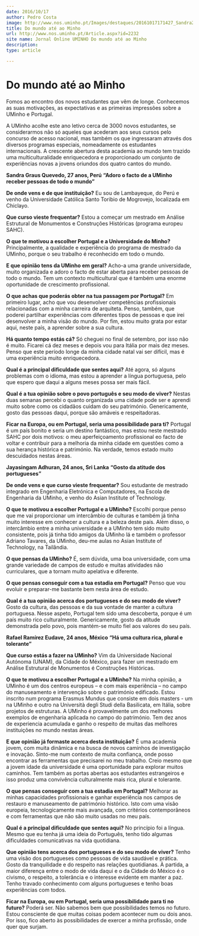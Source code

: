 ```yaml
---
date: 2016/10/17
author: Pedro Costa
image: http://www.nos.uminho.pt/Images/destaques/20161017171427_Sandra2.jpg
title: Do mundo até ao Minho
url: http://www.nos.uminho.pt/Article.aspx?id=2232
site name: Jornal Online UMINHO Do mundo até ao Minho
description: 
type: article

---
```

# Do mundo até ao Minho




Fomos ao encontro dos novos estudantes que vêm de longe. Conhecemos as suas motivações, as expectativas e as primeiras impressões sobre a UMinho e Portugal.

A UMinho acolhe este ano letivo cerca de 3000 novos estudantes, se considerarmos não só aqueles que acederam aos seus cursos pelo concurso de acesso nacional, mas também os que ingressaram através dos diversos programas especiais, nomeadamente os estudantes internacionais. A crescente abertura desta academia ao mundo tem trazido uma multiculturalidade enriquecedora e proporcionado um conjunto de experiências novas a jovens oriundos dos quatro cantos do mundo.


**Sandra Graus Quevedo, 27 anos, Perú** 
**“Adoro o facto de a UMinho receber pessoas de todo o mundo”** 

**De onde vens e de que instituição?** 
Eu sou de Lambayeque, do Perú e venho da Universidade Católica Santo Toribio de Mogrovejo, localizada em Chiclayo.

**Que curso vieste frequentar?** 
Estou a começar um mestrado em Análise Estrutural de Monumentos e Construções Históricas (programa europeu SAHC).

**O que te motivou a escolher Portugal e a Universidade do Minho?** 
Principalmente, a qualidade e experiência do programa de mestrado da UMinho, porque o seu trabalho é reconhecido em todo o mundo.

**E que opinião tens da UMinho em geral?** 
Acho-a uma grande universidade, muito organizada e adoro o facto de estar aberta para receber pessoas de todo o mundo. Tem um contexto multicultural que é também uma enorme oportunidade de crescimento profissional.

**O que achas que poderás obter na tua passagem por Portugal?** 
Em primeiro lugar, acho que vou desenvolver competências profissionais relacionadas com a minha carreira de arquiteta. Penso, também, que poderei partilhar experiências com diferentes tipos de pessoas e que irei desenvolver a minha visão do mundo. Por fim, estou muito grata por estar aqui, neste país, a aprender sobre a sua cultura.

**Há quanto tempo estás cá?** 
Só cheguei no final de setembro, por isso não é muito. Ficarei cá dez meses e depois vou para Itália por mais dez meses. Penso que este período longe da minha cidade natal vai ser difícil, mas é uma experiência muito enriquecedora.

**Qual é a principal dificuldade que sentes aqui?** 
Até agora, só alguns problemas com o idioma, mas estou a aprender a língua portuguesa, pelo que espero que daqui a alguns meses possa ser mais fácil.

**Qual é a tua opinião sobre o povo português e seu modo de viver?** 
Nestas duas semanas percebi o quanto organizada uma cidade pode ser e aprendi muito sobre como os cidadãos cuidam do seu património. Genericamente, gosto das pessoas daqui, porque são amáveis e respeitadoras.

**Ficar na Europa, ou em Portugal, seria uma possibilidade para ti?** 
Portugal é um país bonito e seria um destino fantástico, mas estou neste mestrado SAHC por dois motivos: o meu aperfeiçoamento profissional eo facto de voltar e contribuir para a melhoria da minha cidade em questões como a sua herança histórica e património. Na verdade, temos estado muito descuidados nestas áreas.



**Jayasingam Adhuran, 24 anos, Sri Lanka** 
**“Gosto da atitude dos portugueses”** 

**De onde vens e que curso vieste frequentar?** 
Sou estudante de mestrado integrado em Engenharia Eletrónica e Computadores, na Escola de Engenharia da UMinho, e venho do Asian Institute of Technology.

**O que te motivou a escolher Portugal e a UMinho?** 
Escolhi porque penso que me vai proporcionar um intercâmbio de culturas e também já tinha muito interesse em conhecer a cultura e a beleza deste país. Além disso, o intercâmbio entre a minha universidade e a UMinho tem sido muito consistente, pois já tinha tido amigos da UMinho lá e também o professor Adriano Tavares, da UMinho, deu-me aulas no Asian Institute of Technology, na Tailândia.

**O que pensas da UMinho?** 
É, sem dúvida, uma boa universidade, com uma grande variedade de campos de estudo e muitas atividades não curriculares, que a tornam muito apelativa e diferente.

**O que pensas conseguir com a tua estadia em Portugal?** 
Penso que vou evoluir e preparar-me bastante bem nesta área de estudo.

**Qual é a tua opinião acerca dos portugueses e do seu modo de viver?** 
Gosto da cultura, das pessoas e da sua vontade de manter a cultura portuguesa. Nesse aspeto, Portugal tem sido uma descoberta, porque é um país muito rico culturalmente. Genericamente, gosto da atitude demonstrada pelo povo, pois mantém-se muito fiel aos valores do seu país.




**Rafael Ramírez Eudave, 24 anos, México** 
**“Há uma cultura rica, plural e tolerante”** 

**Que curso estás a fazer na UMinho?** 
Vim da Universidade Nacional Autónoma (UNAM), da Cidade do México, para fazer um mestrado em Análise Estrutural de Monumentos é Construções Históricas.

**O que te motivou a escolher Portugal e a UMinho?** 
Na minha opinião, a UMinho é um dos centros europeus – e com mais experiência – no campo do manuseamento e intervenção sobre o património edificado. Estou inscrito num programa Erasmus Mundus que consiste em dois masters - um na UMinho e outro na Università degli Studi della Basilicata, em Itália, sobre projetos de estruturas. A UMinho é provavelmente um dos melhores exemplos de engenharia aplicada no campo do património. Tem dez anos de experiencia acumulada e ganho o respeito de muitas das melhores instituições no mundo nestas áreas.

**E que opinião já formaste acerca desta instituição?** 
É uma academia jovem, com muita dinâmica e na busca de novos caminhos de investigação e inovação. Sinto-me num contexto de muita confiança, onde posso encontrar as ferramentas que precisarei no meu trabalho. Creio mesmo que a jovem idade da universidade é uma oportunidade para explorar muitos caminhos. Tem também as portas abertas aos estudantes estrangeiros e isso produz uma convivência culturalmente mais rica, plural e tolerante.

**O que pensas conseguir com a tua estadia em Portugal?** 
Melhorar as minhas capacidades profissionais e ganhar experiência nos campos de restauro e manuseamento de património histórico. Isto com uma visão europeia, tecnologicamente mais avançada, com critérios contemporâneos e com ferramentas que não são muito usadas no meu país.

**Qual é a principal dificuldade que sentes aqui?** 
No princípio foi a língua. Mesmo que eu tenha já uma ideia do Português, tenho tido algumas dificuldades comunicativas na vida quotidiana.

**Que opinião tens acerca dos portugueses e do seu modo de viver?** 
Tenho uma visão dos portugueses como pessoas de vida saudável e prática. Gosto da tranquilidade e do respeito nas relações quotidianas. À partida, a maior diferença entre o modo de vida daqui e o da Cidade do México é o civismo, o respeito, a tolerância e o interesse evidente em manter a paz. Tenho travado conhecimento com alguns portugueses e tenho boas experiências com todos.

**Ficar na Europa, ou em Portugal, seria uma possibilidade para ti no futuro?** 
Poderá ser. Não sabemos bem que possibilidades temos no futuro. Estou consciente de que muitas coisas podem acontecer num ou dois anos. Por isso, fico aberto às possibilidades de exercer a minha profissão, onde quer que surjam.
